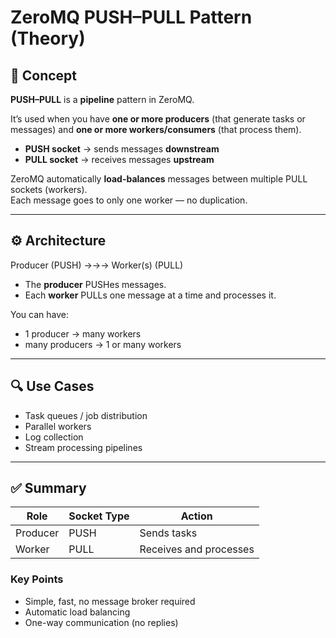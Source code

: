 
# ZeroMQ PUSH–PULL Pattern (Theory)

## 🧠 Concept

**PUSH–PULL** is a **pipeline** pattern in ZeroMQ.

It’s used when you have **one or more producers** (that generate tasks or messages) and **one or more workers/consumers** (that process them).

- **PUSH socket** → sends messages **downstream**
- **PULL socket** → receives messages **upstream**

ZeroMQ automatically **load-balances** messages between multiple PULL sockets (workers).  
Each message goes to only one worker — no duplication.

---

## ⚙️ Architecture
Producer (PUSH) →→→ Worker(s) (PULL)


- The **producer** PUSHes messages.
- Each **worker** PULLs one message at a time and processes it.

You can have:
- 1 producer → many workers
- many producers → 1 or many workers

---

## 🔍 Use Cases

- Task queues / job distribution  
- Parallel workers  
- Log collection  
- Stream processing pipelines  

---

## ✅ Summary

| Role | Socket Type | Action |
|------|--------------|--------|
| Producer | PUSH | Sends tasks |
| Worker | PULL | Receives and processes |

### Key Points
- Simple, fast, no message broker required  
- Automatic load balancing  
- One-way communication (no replies)  
